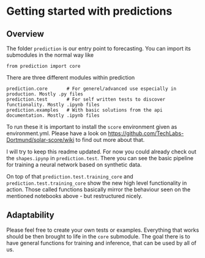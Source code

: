 # Getting started with predictions
## Overview
The folder `prediction` is our entry point to forecasting. 
You can import its submodules in the normal way like
```
from prediction import core
```
There are three different modules within prediction
```
prediction.core       # For generel/advanced use especially in production. Mostly .py files
prediction.test       # For self written tests to discover functionality. Mostly .ipynb files
prediction.examples   # With basic solutions from the api documentation. Mostly .ipynb files
```
To run these it is important to install the `score` environment given as environment.yml. 
Please have a look on <https://github.com/TechLabs-Dortmund/solar-score/wiki> to find out more about that.

I will try to keep this readme updated. For now you could already check out the `shapes.ipynp` in `prediction.test`. 
There you can see the basic pipeline for training a neural network based on synthetic data.

On top of that `prediction.test.training_core` and `prediction.test.training_core` show the new high level functionality in action. 
Those called functions basically mirror the behaviour seen on the mentioned notebooks above - but restructured nicely.

## Adaptability
Please feel free to create your own tests or examples. 
Everything that works should be then brought to life in the `core` submodule.
The goal there is to have general functions for training and inference, that can be used by all of us.
